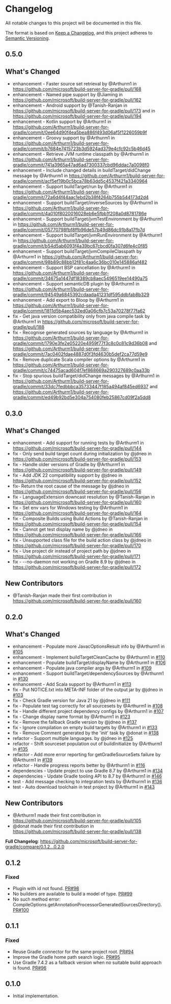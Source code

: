# Changelog

All notable changes to this project will be documented in this file.

The format is based on [Keep a Changelog](https://keepachangelog.com/en/1.0.0/),
and this project adheres to [Semantic Versioning](https://semver.org/spec/v2.0.0.html).

## 0.5.0
## What's Changed
* enhancement - Faster source set retrieval by @Arthurm1 in https://github.com/microsoft/build-server-for-gradle/pull/168
* enhancement - Named pipe support by @Jiaming in https://github.com/microsoft/build-server-for-gradle/pull/162
* enhancement - Android support by @Tanish-Ranjan in https://github.com/microsoft/build-server-for-gradle/pull/173 and in https://github.com/microsoft/build-server-for-gradle/pull/194
* enhancement - Kotlin support by @Arthurm1 in https://github.com/Arthurm1/build-server-for-gradle/commit/0ee64d90f4ea5bea886f493d06af5f1226059b9f
* enhancement - Groovy support by @Arthurm1 in https://github.com/Arthurm1/build-server-for-gradle/commit/b7684e7415723b3d5924ad379e4cfc92c5b46d45
* enhancement - Retrieve JVM runtime classpath by @Arthurm1 in https://github.com/Arthurm1/build-server-for-gradle/commit/741a3965a47ad6ad7300337cbd96ddac7a0098f0
* enhancement - Include changed details in buildTarget/didChange message by @Arthurm1 in https://github.com/Arthurm1/build-server-for-gradle/commit/acf5ef19b0c5bca78b63dd5c4537f421a3340964
* enhancement - Support buildTarget/run by @Arthurm1 in https://github.com/Arthurm1/build-server-for-gradle/commit/72a6d4f44aac1ebd2b38f4264b755b544173d2d4
* enhancement - Support buildTarget/inverseSources by @Arthurm1 in https://github.com/Arthurm1/build-server-for-gradle/commit/4a010f8020016028eb6e5fbb1f208a0d8781786e
* enhancement - Support buildTarget/jvmTestEnvironment by @Arthurm1 in https://github.com/Arthurm1/build-server-for-gradle/commit/05770798fbf8ffb96de57b49d86dc91b8a17fb7d
* enhancement - Support buildTarget/jvmRunEnvironment by @Arthurm1 in https://github.com/Arthurm1/build-server-for-gradle/commit/b54d5ab6093f4a39bc67cbcd0fa307d6fe4c0f85
* enhancement - Support buildTarget/jvmCompileClasspath by @Arthurm1 in https://github.com/Arthurm1/build-server-for-gradle/commit/98b89c88bb12f81c4aa6c36bc010e145886af482
* enhancement - Support BSP cancellation by @Arthurm1 in https://github.com/Arthurm1/build-server-for-gradle/commit/34675a1447df18389cb8aec5496519ee14490a75
* enhancement - Support semanticDB plugin by @Arthurm1 in https://github.com/Arthurm1/build-server-for-gradle/commit/94549a6845392cdaada41231df595ddbfab8b329
* enhancement - Add export to Bloop by @Arthurm1 in https://github.com/Arthurm1/build-server-for-gradle/commit/1811d5b4aec532ed0a06cfb7c53a70278f77fa62
* fix - Get java version compatibility only from java compile task by @Arthurm1 in https://github.com/microsoft/build-server-for-gradle/pull/188
* fix - Recognise generated sources by language by @Arthurm1 in https://github.com/Arthurm1/build-server-for-gradle/commit/1790e3fe2e05220e4959f77f3c8c0c81c9d36b08 and https://github.com/Arthurm1/build-server-for-gradle/commit/7ac0402fdae4887d0f3fd4630b5def2ca77d59e9
* fix - Remove duplicate Scala compiler options by @Arthurm1 in https://github.com/Arthurm1/build-server-for-gradle/commit/c74475acad604f7ef868669a290327689c0aa33b
* fix - Stop spurious buildTarget/didChange messages by @Arthurm1 in https://github.com/Arthurm1/build-server-for-gradle/commit/33dc7fedbbbca35733447f185a494af845ed6937 and https://github.com/Arthurm1/build-server-for-gradle/commit/ed49b92bd5e304a754080feb25867cd09f2a5dd8

## 0.3.0
## What's Changed
* enhancement - Add support for running tests by @Arthurm1 in https://github.com/microsoft/build-server-for-gradle/pull/144
* fix - Only send build target count during initialization by @jdneo in https://github.com/microsoft/build-server-for-gradle/pull/153
* fix - Handle older versions of Gradle by @Arthurm1 in https://github.com/microsoft/build-server-for-gradle/pull/149
* fix - Add JDK 22 compatibility support by @jdneo in https://github.com/microsoft/build-server-for-gradle/pull/152
* fix- Return the root cause of the message by @jdneo in https://github.com/microsoft/build-server-for-gradle/pull/156
* fix - LanguageExtension downcast resolution by @Tanish-Ranjan in https://github.com/microsoft/build-server-for-gradle/pull/160
* fix - Set env vars for Windows testing by @Arthurm1 in https://github.com/microsoft/build-server-for-gradle/pull/164
* fix - Composite Builds using Build Actions by @Tanish-Ranjan in https://github.com/microsoft/build-server-for-gradle/pull/154
* fix - Cannot get test display name by @jdneo in https://github.com/microsoft/build-server-for-gradle/pull/166
* fix - Unsupported class file for the build action class by @jdneo in https://github.com/microsoft/build-server-for-gradle/pull/170
* fix - Use project dir instead of project path by @jdneo in https://github.com/microsoft/build-server-for-gradle/pull/171
* fix - --no-daemon not working on Gradle 8.9 by @jdneo in https://github.com/microsoft/build-server-for-gradle/pull/172

## New Contributors
* @Tanish-Ranjan made their first contribution in https://github.com/microsoft/build-server-for-gradle/pull/160

## 0.2.0
## What's Changed
* enhancement - Populate more JavacOptionsResult info by @Arthurm1 in [#105](https://github.com/microsoft/build-server-for-gradle/pull/105)
* enhancement - Implement buildTargetCleanCache by @Arthurm1 in [#110](https://github.com/microsoft/build-server-for-gradle/pull/110)
* enhancement - Populate buildTarget/displayName by @Arthurm1 in [#106](https://github.com/microsoft/build-server-for-gradle/pull/106)
* enhancement - Populate java compiler args by @Arthurm1 in [#109](https://github.com/microsoft/build-server-for-gradle/pull/109)
* enhancement - Support buildTarget/dependencySources by @Arthurm1 in [#130](https://github.com/microsoft/build-server-for-gradle/pull/130)
* enhancement - Add Scala support by @Arthurm1 in [#113](https://github.com/microsoft/build-server-for-gradle/pull/113)
* fix - Put NOTICE.txt into META-INF folder of the output jar by @jdneo in [#103](https://github.com/microsoft/build-server-for-gradle/pull/103)
* fix - Check Gradle version for Java 21 by @jdneo in [#111](https://github.com/microsoft/build-server-for-gradle/pull/111)
* fix - Populate test tag correctly for all sourcesets by @Arthurm1 in [#108](https://github.com/microsoft/build-server-for-gradle/pull/108)
* fix - Handle different project dependency configs by @Arthurm1 in [#107](https://github.com/microsoft/build-server-for-gradle/pull/107)
* fix - Change display name format by @Arthurm1 in [#123](https://github.com/microsoft/build-server-for-gradle/pull/123)
* fix - Remove the fallback Gradle version by @jdneo in [#137](https://github.com/microsoft/build-server-for-gradle/pull/137)
* fix - Ignore compilation on empty build targets by @Arthurm1 in [#133](https://github.com/microsoft/build-server-for-gradle/pull/133)
* fix - Remove Comment generated by the 'init' task by @donat in [#138](https://github.com/microsoft/build-server-for-gradle/pull/138)
* refactor - Support multiple languages. by @jdneo in [#125](https://github.com/microsoft/build-server-for-gradle/pull/125)
* refactor - Shift sourceset population out of buildInitialize by @Arthurm1 in [#135](https://github.com/microsoft/build-server-for-gradle/pull/135)
* refactor - Add more error reporting for getGradleSourceSets failure by @Arthurm1 in [#139](https://github.com/microsoft/build-server-for-gradle/pull/139)
* refactor - Handle progress reports better by @Arthurm1 in [#116](https://github.com/microsoft/build-server-for-gradle/pull/116)
* dependencies - Update project to use Gradle 8.7 by @Arthurm1 in [#134](https://github.com/microsoft/build-server-for-gradle/pull/134)
* dependencies - Update Gradle tooling API to 8.7 by @Arthurm1 in [#146](https://github.com/microsoft/build-server-for-gradle/pull/146)
* test - Add message checking to integration tests by @Arthurm1 in [#136](https://github.com/microsoft/build-server-for-gradle/pull/136)
* test - Auto download toolchain in test project by @Arthurm1 in [#143](https://github.com/microsoft/build-server-for-gradle/pull/143)

## New Contributors
* @Arthurm1 made their first contribution in https://github.com/microsoft/build-server-for-gradle/pull/105
* @donat made their first contribution in https://github.com/microsoft/build-server-for-gradle/pull/138

**Full Changelog**: https://github.com/microsoft/build-server-for-gradle/compare/0.1.2...0.2.0

## 0.1.2
### Fixed
- Plugin with id not found. [PR#98](https://github.com/microsoft/build-server-for-gradle/pull/98)
- No builders are available to build a model of type. [PR#99](https://github.com/microsoft/build-server-for-gradle/pull/99)
- No such method error: CompileOptions.getAnnotationProcessorGeneratedSourcesDirectory(). [PR#100](https://github.com/microsoft/build-server-for-gradle/pull/100)

## 0.1.1
### Fixed
- Reuse Gradle connector for the same project root. [PR#94](https://github.com/microsoft/build-server-for-gradle/pull/94)
- Improve the Gradle home path search logic. [PR#95](https://github.com/microsoft/build-server-for-gradle/pull/95)
- Use Gradle 7.4.2 as a fallback version when no suitable build approach is found. [PR#96](https://github.com/microsoft/build-server-for-gradle/pull/96)

## 0.1.0
- Initial implementation.
